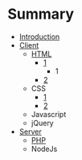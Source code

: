 # Summary

* [Introduction](README.md)
* [Client](qian_duan.md)
   * [HTML](1.javascript.md)
       * [1](1.md)
           * 1
       * [2](2.md)
   * CSS
       * [1](c.1.md)
       * [2](c.2.md)
   * Javascript
   * jQuery
* [Server](hou_duan.md)
   * [PHP](1.php.md)
   * NodeJs

